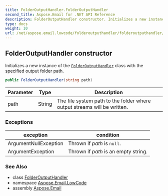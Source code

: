 ```yaml
---
title: FolderOutputHandler.FolderOutputHandler
second_title: Aspose.Email for .NET API Reference
description: FolderOutputHandler constructor. Initializes a new instance of the FolderOutputHandler class with the specified output folder path
type: docs
weight: 10
url: /net/aspose.email.lowcode/folderoutputhandler/folderoutputhandler/
---
```

## FolderOutputHandler constructor

Initializes a new instance of the [`FolderOutputHandler`](../) class with the specified output folder path.

```csharp
public FolderOutputHandler(string path)
```

| Parameter | Type | Description |
| --- | --- | --- |
| path | String | The file system path to the folder where output streams will be written. |

### Exceptions

| exception | condition |
| --- | --- |
| ArgumentNullException | Thrown if *path* is `null`. |
| ArgumentException | Thrown if *path* is an empty string. |

### See Also

* class [FolderOutputHandler](../)
* namespace [Aspose.Email.LowCode](../../folderoutputhandler/)
* assembly [Aspose.Email](../../../)


